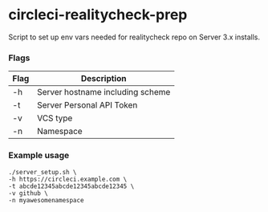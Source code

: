 # circleci-realitycheck-prep
Script to set up env vars needed for realitycheck repo on Server 3.x installs.

### Flags


|Flag|Description|
|-----|-----|
|-h|Server hostname including scheme|
|-t|Server Personal API Token|
|-v| VCS type|
|-n|Namespace|



### Example usage

```
./server_setup.sh \
-h https://circleci.example.com \
-t abcde12345abcde12345abcde12345 \
-v github \
-n myawesomenamespace
